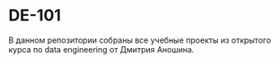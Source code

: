 # DE-101
В данном репозитории собраны все учебные проекты из открытого курса по data engineering от Дмитрия Аношина. 
